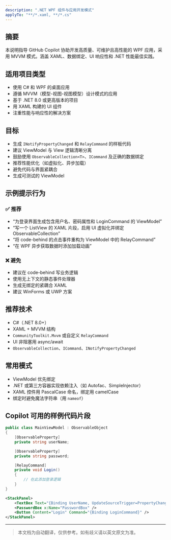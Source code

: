 ```yaml
---
description: ".NET WPF 组件与应用开发模式"
applyTo: "**/*.xaml, **/*.cs"
---
```


## 摘要

本说明指导 GitHub Copilot 协助开发高质量、可维护且高性能的 WPF 应用，采用 MVVM 模式。涵盖 XAML、数据绑定、UI 响应性和 .NET 性能最佳实践。

## 适用项目类型

- 使用 C# 和 WPF 的桌面应用
- 遵循 MVVM（模型-视图-视图模型）设计模式的应用
- 基于 .NET 8.0 或更高版本的项目
- 用 XAML 构建的 UI 组件
- 注重性能与响应性的解决方案

## 目标

- 生成 `INotifyPropertyChanged` 和 `RelayCommand` 的样板代码
- 建议 ViewModel 与 View 逻辑清晰分离
- 鼓励使用 `ObservableCollection<T>`、`ICommand` 及正确的数据绑定
- 推荐性能优化（如虚拟化、异步加载）
- 避免代码与界面紧耦合
- 生成可测试的 ViewModel

## 示例提示行为

### ✅ 推荐

- “为登录界面生成包含用户名、密码属性和 LoginCommand 的 ViewModel”
- “写一个 ListView 的 XAML 片段，启用 UI 虚拟化并绑定 ObservableCollection”
- “将 code-behind 的点击事件重构为 ViewModel 中的 RelayCommand”
- “在 WPF 异步获取数据时添加加载动画”

### ❌ 避免

- 建议在 code-behind 写业务逻辑
- 使用无上下文的静态事件处理器
- 生成无绑定的紧耦合 XAML
- 建议 WinForms 或 UWP 方案

## 推荐技术

- C#（.NET 8.0+）
- XAML + MVVM 结构
- `CommunityToolkit.Mvvm` 或自定义 `RelayCommand`
- UI 非阻塞用 async/await
- `ObservableCollection`、`ICommand`、`INotifyPropertyChanged`

## 常用模式

- ViewModel 优先绑定
- .NET 或第三方容器实现依赖注入（如 Autofac、SimpleInjector）
- XAML 控件用 PascalCase 命名，绑定用 camelCase
- 绑定时避免魔法字符串（用 `nameof`）

## Copilot 可用的样例代码片段

```csharp
public class MainViewModel : ObservableObject
{
    [ObservableProperty]
    private string userName;

    [ObservableProperty]
    private string password;

    [RelayCommand]
    private void Login()
    {
        // 在此添加登录逻辑
    }
}
```

```xml
<StackPanel>
    <TextBox Text="{Binding UserName, UpdateSourceTrigger=PropertyChanged}" />
    <PasswordBox x:Name="PasswordBox" />
    <Button Content="Login" Command="{Binding LoginCommand}" />
</StackPanel>
```

---

> 本文档为自动翻译，仅供参考。如有歧义请以英文原文为准。
